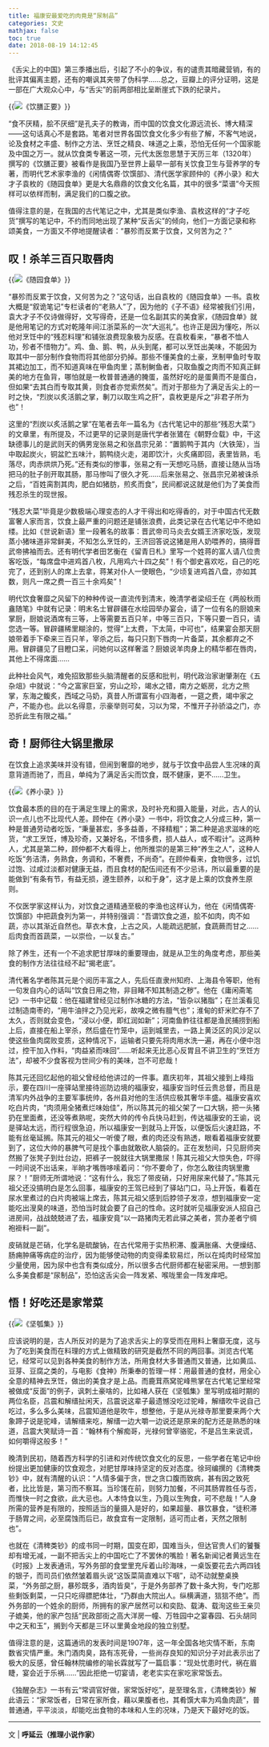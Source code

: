 ```yaml
---
title: 福康安最爱吃的肉竟是“尿制品”
categories: 文史
mathjax: false
toc: true
date: 2018-08-19 14:12:45
---
```

《舌尖上的中国》第三季播出后，引起了不小的争议，有的谴责其暗藏营销，有的批评其偏离主题，还有的嘲讽其夹带了伪科学……总之，豆瓣上的评分证明，这是一部在广大观众心中，与“舌尖”的前两部相比呈断崖式下跌的纪录片。

{{<img src="https://ian2.oss-cn-hangzhou.aliyuncs.com/2019-03-16-080129.jpg" alt="《饮膳正要》">}}

“食不厌精，脍不厌细”是孔夫子的教诲，而中国的饮食文化源远流长、博大精深——这句话真心不是套路。笔者对世界各国饮食文化多少有些了解，不客气地说，论及食材之丰盛、制作之方法、烹饪之精良、味道之上乘，恐怕无任何一个国家能及中国之万一。就从饮食类专著这一项，元代太医忽思慧于天历三年（1320年）撰写的《饮膳正要》被看作是我国乃至世界上最早一部有关饮食卫生与营养学的专著，而明代艺术家李渔的《闲情偶寄·饮馔部》、清代医学家顾仲的《养小录》和大才子袁枚的《随园食单》更是大名鼎鼎的饮食文化名篇，其中的很多“菜谱”今天照样可以依样而制，满足我们的口腹之欲。

值得注意的是，在我国的古代笔记之中，尤其是类似李渔、袁枚这样的“才子吃货”撰写的笔记中，不约而同地出现了某种“反舌尖”的倾向，他们一方面记录和称颂美食，一方面又不停地提醒读者：“暴殄而反累于饮食，又何苦为之？”

## 叹！杀羊三百只取唇肉

{{<img src="https://ian2.oss-cn-hangzhou.aliyuncs.com/2019-03-16-080144.jpg" alt="《随园食单》">}}

“暴殄而反累于饮食，又何苦为之？”这句话，出自袁枚的《随园食单》一书。袁枚大概是“叙诡笔记”专栏读者的“老熟人”了，因为他的《子不语》经常被我们引用，袁大才子不仅诗做得好，文写得奇，还是一位名副其实的美食家，《随园食单》就是他用笔记的方式对乾隆年间江浙菜系的一次“大巡礼”。也许正是因为懂吃，所以他对烹饪中的“残忍料理”和铺张浪费现象极为反感。在袁枚看来，“暴者不恤人功，殄者不惜物力”。鸡、鱼、鹅、鸭，从头到尾，都可以烹饪出美味，不能因为取其中一部分制作食物而将其他部分扔掉。那些不懂美食的土豪，烹制甲鱼时专取其裙边加工，而不知道真味在甲鱼肉里；蒸制鲥鱼者，只取鱼腹之肉而不知真正鲜美的地方在鱼背，哪怕就是一枚普普通通的腌蛋，虽然好吃的是蛋黄而不是蛋白，但如果“去其白而专取其黄，则食者亦觉索然矣”。而对于那些为了满足舌尖上的一时之快，“烈炭以炙活鹅之掌，剸刀以取生鸡之肝”，袁枚更是斥之“非君子所为也”！

这里的“烈炭以炙活鹅之掌”在笔者去年一篇名为《古代笔记中的那些“残忍大菜”》的文章里，有所提及，不过更早的记录则是唐代学者张鷟在《朝野佥载》中，干这缺德事儿的是武则天的俩男宠张易之和张昌宗兄弟：“置鹅鸭于其内（大铁笼），当中取起炭火，铜盆贮五味汁，鹅鸭绕火走，渴即饮汁，火炙痛即回，表里皆熟，毛落尽，肉赤烘烘乃死。”还有类似的惨事，张易之有一天想吃马肠，直接让随从当场把马的肚子剖开取其肠，那马惨叫了很久才死……后来张易之、张昌宗兄弟被诛杀之后，“百姓脔割其肉，肥白如猪肪，煎炙而食”，民间都说这就是他们为了美食而残忍杀生的现世报。

“残忍大菜”毕竟是少数极端心理变态的人才干得出和吃得香的，对于中国古代无数富奢人家而言，饮食上最严重的问题还是铺张浪费，此类记录在古代笔记中不绝如缕。比如《世说新语》里一段著名的故事：晋武帝司马炎去女婿王济家吃饭，发现蒸小猪味道非常鲜美，不知怎么烹饪的，王济回答说这猪是用人奶喂养的，搞得晋武帝拂袖而去。还有明代学者田艺衡在《留青日札》里写一个姓蒋的富人请八位贵客吃饭，“每席盘中进鸡首八枚，凡用鸡六十四之矣”！有个御史喜欢吃，自己的吃完了，还到别人的席上去拿，蒋某对仆人一使眼色，“少顷复进鸡首八盘，亦如其数，则凡一席之费一百三十余鸡矣”！

明代饮食奢靡之风留下的种种传说一直流传到清末，晚清学者梁绍壬在《两般秋雨盦随笔》中就有记录：明末名士冒辟疆在水绘园举办宴会，请了一位有名的厨娘来掌厨，厨娘说酒席有三等，上等需要五百只羊，中等三百只，下等只要一百只，请您选一等。冒辟疆稀里糊涂的，觉得“上太费，下太简，中可也”，结果宴会那天厨娘带着手下牵来三百只羊，宰杀之后，每只只割下唇肉一片备菜，其余都弃之不用。冒辟疆见了目瞪口呆，问她何以这样奢滥？厨娘说羊肉身上的精华都在唇肉，其他上不得席面……

此种社会风气，难免招致那些头脑清醒者的反感和批判，明代政治家谢肇淛在《五杂俎》中就说：“今之富家巨室，穷山之珍，竭水之错，南方之蛎房，北方之熊掌，东海之鳆炙，西域之马奶，真昔人所谓富有小四海者，一筵之费，竭中家之产，不能办也。此以名得意，示豪举则可矣，习以为常，不惟开子孙骄溢之门，亦恐折此生有限之福。”

## 奇！厨师往大锅里撒尿

在饮食上追求美味并没有错，但闹到奢靡的地步，就与于饮食中品尝人生况味的真意背道而驰了，而且，单纯为了满足舌尖而饮食，既不健康，更不……卫生。

{{<img src="https://ian2.oss-cn-hangzhou.aliyuncs.com/2019-03-16-080201.jpg" alt="《养小录》">}}

饮食最本质的目的在于满足生理上的需求，及时补充和摄入能量，对此，古人的认识一点儿也不比现代人差。顾仲在《养小录》一书中，将饮食之人分成三种，第一种是普通劳动者吃饭，“秉量甚宏，多多益善，不择精粗”；第二种是追求滋味的吃货，“求工烹饪，博及珍奇，又兼好名，不惜多费，损人益人，或不暇计”。这两种人，尤其是第二种，顾仲都不大看得上，他所推崇的是第三种“养生之人”，这种人吃饭“务洁清，务熟食，务调和，不奢费，不尚奇”。在顾仲看来，食物很多，过饥过饱、过咸过淡都对健康无益，而且食材的配伍间还有不少忌讳，所以最重要的是能做到“有条有节，有益无损，遵生颐养，以和于身”，这才是上乘的饮食养生原则。

不仅医学家这样认为，对饮食之道精通至极的李渔也这样认为，他在《闲情偶寄·饮馔部》中把蔬食列为第一，并特别强调：“吾谓饮食之道，脍不如肉，肉不如蔬，亦以其渐近自然也。草衣木食，上古之风，人能疏远肥腻，食蔬蕨而甘之……后肉食而首蔬菜，一以崇俭，一以复古。”

除了养生，还有一个不追求肥甘厚味的重要理由，就是从卫生的角度考虑，那些美食的制作方法往往经不起“揭老底”。

清代著名学者陈其元是个阅历丰富之人，先后任直隶州知府、上海县令等职，他有一句发自内心的话叫“饮食日用之物，非目睹不知其制造之秽”。他在《庸闲斋笔记》一书中记载：他在福建曾经见过制作冰糖的方法，“皆杂以猪脂”；在兰溪看见过制造南枣的，“用牛油拌之乃见光彩，故嗅之微有膻气也”；淮甸的虾米贮存不了太久，否则就会变色，“浸以小便，即红润如新”；河南鱼鲊往往都是渔民捕捞到船上后，直接在船上宰杀，然后盛在竹笼中，运到城里去，一路上黄泛区的风沙足以使这些鱼肉腐败变质，这种情况下，运输者只要先将肉用水洗一遍，再在小便中泡过，控干加入作料，“肉益紧而味回”……听起来无比恶心反胃且不讲卫生的“烹饪方法”，却被不少食客视为世间少有的美味，岂不可悲哉！

陈其元还回忆起他的祖父曾经给他讲过的一件事。嘉庆初年，其祖父接到上峰指示，要在四川一座驿站里接待巡防边境的福康安，福康安当时任云贵总督，而且是清军内外战争的主要军事统帅，各州县对他的生活供应极其奢华丰盛。福康安喜欢吃白片肉，“肉须用全猪煮烂味始佳”，所以陈其元的祖父架了一口大锅，把一头猪扔在里面煮，还没等煮熟呢，突然大帅的传令兵快马赶到，传达福康安的王谕，说是驿站太远，而行程很急迫，所以福康安一到就马上开饭，以便饭后火速赶路，不能有丝毫延搁。陈其元的祖父一听傻了眼，煮的肉还没有熟透，眼看着福康安就要到了，这位大帅的暴脾气可是找个事由就敢砍人脑袋的。正在发愁间，只见厨师突然搬了张凳子到灶台边，把裤子一脱就往大锅里撒尿！陈其元祖父大惊失色，吓得一时间说不出话来，半晌才嘴唇哆嗦着问：“你不要命了，你怎么敢往肉锅里撒尿？！”厨师无所谓地说：“这有什么，我忘了带皮硝，只好用尿来代替了。”陈其元祖父还没搞明白是怎么回事，福康安的王驾已经到了驿站门口，马上开饭，看着在尿水里煮过的白片肉被端上席去，陈其元祖父感到后脖领子发凉，想到福康安一定能吃出溲臭的味道，恐怕当时就会要了自己的性命。这时就听见福康安派人招自己进房间，战战兢兢进了去，福康安竟“以一路猪肉无若此驿之美者，赏办差者宁绸袍褂料一副”。

皮硝就是芒硝，化学名是硫酸钠，在古代常用于实热积滞、腹满胀痛、大便燥结、肠痈肿痛等病症的治疗，因为能够使动物的肉变得柔软易烂，所以在炖肉时经常加少量使用，因为尿中也含有类似成分，所以很多古代厨师都在秘密采用。一想到那么多美食都是“尿制品”，恐怕这舌尖会一阵发紧、喉咙里会一阵发痒吧。

## 悟！好吃还是家常菜

{{<img src="https://ian2.oss-cn-hangzhou.aliyuncs.com/2019-03-16-080408.jpg" alt="《坚瓠集》">}}

应该说明的是，古人所反对的是为了追求舌尖上的享受而在用料上奢靡无度，这与为了吃到美食而在料理的方式上做精致的研究是截然不同的两回事。浏览古代笔记，经常可以见到各种美食的制作方法，所用食材大多普通而又普通，比如黄瓜、豆芽、豆腐之类的，与电影《食神》所秉奉的哲理一样：用最普通的食材，用全心全意的精神去烹饪，做出的美食才是上品。而鹿茸燕窝驼峰熊掌在古代笔记里经常被做成“反面”的例子，讽刺土豪啥的，比如褚人获在《坚瓠集》里写明成祖时期的两位名臣，吕震和解缙扯闲天，吕震说这辈子最遗憾没吃过驼峰，解缙吹牛说自己吃过，多么多么美味，吕震知道他是吹牛，想整他，于是从光禄寺那里要来两个大象蹄子说是驼峰，请解缙来吃，解缙一边大嚼一边说还是原来的配方还是熟悉的味道，吕震大笑赋诗一首：“翰林有个解痴哥，光禄何曾宰骆驼，不是吕生来说谎，如何嚼得这般多！”

晚清到民初，随着西方科学的引进和对传统饮食文化的反思，一些学者在笔记中纷纷提出更加健康的饮食观念，对肥甘厚味持坚定的反对态度。徐珂编撰的《清稗类钞》中，就有清醒的认识：“人情多偏于贪，世之贪口腹而致病，甚有因之致死者，比比皆是，第习而不察耳。当珍馐在前，则努力加餐，不问其肠胃胜任与否，而惟快一时之食欲，此大忌也。人本恃食以生，乃竟以生殉食，可不悲哉！”人身所需的营养是有限的，按照适当的量摄入是好的，如果超量、暴饮暴食，“徒积滞于肠胃之间，必至腐蚀而后已，故食宜有一定限制，适可而止者，天然之限制也”。

也就在《清稗类钞》的成书同一时期，国变在即，国难当头，但达官贵人们的饕餮却有增无减，一副不把舌尖上的中国吃亡了不罢休的嘴脸！著名新闻记者黄远生在《时报》上发表通讯，写外务部的食堂里充斥着山珍海味，一桌饭要花去六两四钱的银子，而司员们依然皱着眉头说“这饭菜简直难以下咽”，动不动就整桌换菜，“外务部之厨，暴殄既多，酒肉皆臭”，于是外务部养了数十条大狗，专门吃那些剩饭剩菜，一只只吃得膘肥体壮，“乃群由大院出人。纵横满道，狺狺不绝”。而外务部的一个姓余的厨师，所拥有的家产居然可以和奕劻、载涛、载洵这些王亲贝子媲美，他的家产包括“民政部街之高大洋房一幢、万牲园中之宴春园、石头胡同中之天和玉”，搁到今天都是三环以里黄金地段的独立别墅。

值得注意的是，这篇通讯的发表时间是1907年，这一年全国各地灾情不断，东南数省灾情严重。朱门酒肉臭，路有冻死骨，一些尚存良知的知识分子对此表示出了极大的反感，曾任翰林院编修的喻长霖就写了一篇启事：“现处忧患时代，祸在眉睫，宴会近于乐祸……”因此拒绝一切宴请，老老实实在家吃家常饭去。

《独醒杂志》一书有云“常调官好做，家常饭好吃”，是至理名言，《清稗类钞》解此语云：“家常饭者，日常在家所食，藉以果腹者也，其肴馔大率为鸡鱼肉蔬”，普普通通，平平淡淡，却能吃出食物的本味和人生的况味，乃是天下最好吃的饭。

---
文 | **呼延云（推理小说作家）**
